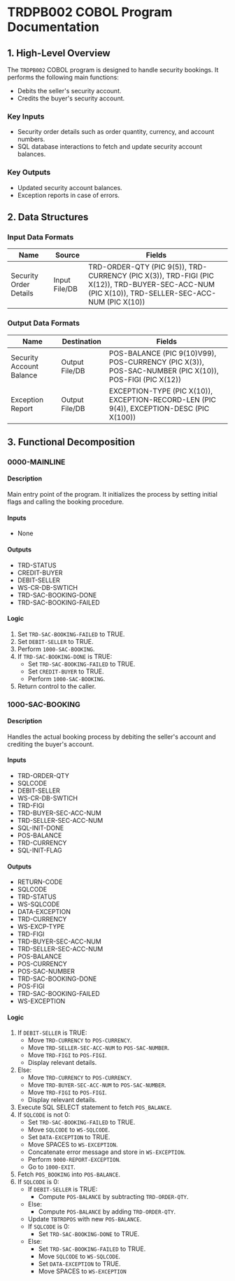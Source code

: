 # TRDPB002 COBOL Program Documentation

## 1. High-Level Overview
The `TRDPB002` COBOL program is designed to handle security bookings. It performs the following main functions:
- Debits the seller's security account.
- Credits the buyer's security account.

### Key Inputs
- Security order details such as order quantity, currency, and account numbers.
- SQL database interactions to fetch and update security account balances.

### Key Outputs
- Updated security account balances.
- Exception reports in case of errors.

## 2. Data Structures

### Input Data Formats

| Name                  | Source        | Fields                                                                 |
|-----------------------|---------------|------------------------------------------------------------------------|
| Security Order Details| Input File/DB | TRD-ORDER-QTY (PIC 9(5)), TRD-CURRENCY (PIC X(3)), TRD-FIGI (PIC X(12)), TRD-BUYER-SEC-ACC-NUM (PIC X(10)), TRD-SELLER-SEC-ACC-NUM (PIC X(10)) |

### Output Data Formats

| Name                  | Destination   | Fields                                                                 |
|-----------------------|---------------|------------------------------------------------------------------------|
| Security Account Balance | Output File/DB | POS-BALANCE (PIC 9(10)V99), POS-CURRENCY (PIC X(3)), POS-SAC-NUMBER (PIC X(10)), POS-FIGI (PIC X(12)) |
| Exception Report      | Output File/DB | EXCEPTION-TYPE (PIC X(10)), EXCEPTION-RECORD-LEN (PIC 9(4)), EXCEPTION-DESC (PIC X(100)) |

## 3. Functional Decomposition

### 0000-MAINLINE
#### Description
Main entry point of the program. It initializes the process by setting initial flags and calling the booking procedure.

#### Inputs
- None

#### Outputs
- TRD-STATUS
- CREDIT-BUYER
- DEBIT-SELLER
- WS-CR-DB-SWTICH
- TRD-SAC-BOOKING-DONE
- TRD-SAC-BOOKING-FAILED

#### Logic
1. Set `TRD-SAC-BOOKING-FAILED` to TRUE.
2. Set `DEBIT-SELLER` to TRUE.
3. Perform `1000-SAC-BOOKING`.
4. If `TRD-SAC-BOOKING-DONE` is TRUE:
   - Set `TRD-SAC-BOOKING-FAILED` to TRUE.
   - Set `CREDIT-BUYER` to TRUE.
   - Perform `1000-SAC-BOOKING`.
5. Return control to the caller.

### 1000-SAC-BOOKING
#### Description
Handles the actual booking process by debiting the seller's account and crediting the buyer's account.

#### Inputs
- TRD-ORDER-QTY
- SQLCODE
- DEBIT-SELLER
- WS-CR-DB-SWTICH
- TRD-FIGI
- TRD-BUYER-SEC-ACC-NUM
- TRD-SELLER-SEC-ACC-NUM
- SQL-INIT-DONE
- POS-BALANCE
- TRD-CURRENCY
- SQL-INIT-FLAG

#### Outputs
- RETURN-CODE
- SQLCODE
- TRD-STATUS
- WS-SQLCODE
- DATA-EXCEPTION
- TRD-CURRENCY
- WS-EXCP-TYPE
- TRD-FIGI
- TRD-BUYER-SEC-ACC-NUM
- TRD-SELLER-SEC-ACC-NUM
- POS-BALANCE
- POS-CURRENCY
- POS-SAC-NUMBER
- TRD-SAC-BOOKING-DONE
- POS-FIGI
- TRD-SAC-BOOKING-FAILED
- WS-EXCEPTION

#### Logic
1. If `DEBIT-SELLER` is TRUE:
   - Move `TRD-CURRENCY` to `POS-CURRENCY`.
   - Move `TRD-SELLER-SEC-ACC-NUM` to `POS-SAC-NUMBER`.
   - Move `TRD-FIGI` to `POS-FIGI`.
   - Display relevant details.
2. Else:
   - Move `TRD-CURRENCY` to `POS-CURRENCY`.
   - Move `TRD-BUYER-SEC-ACC-NUM` to `POS-SAC-NUMBER`.
   - Move `TRD-FIGI` to `POS-FIGI`.
   - Display relevant details.
3. Execute SQL SELECT statement to fetch `POS_BALANCE`.
4. If `SQLCODE` is not 0:
   - Set `TRD-SAC-BOOKING-FAILED` to TRUE.
   - Move `SQLCODE` to `WS-SQLCODE`.
   - Set `DATA-EXCEPTION` to TRUE.
   - Move SPACES to `WS-EXCEPTION`.
   - Concatenate error message and store in `WS-EXCEPTION`.
   - Perform `9000-REPORT-EXCEPTION`.
   - Go to `1000-EXIT`.
5. Fetch `POS_BOOKING` into `POS-BALANCE`.
6. If `SQLCODE` is 0:
   - If `DEBIT-SELLER` is TRUE:
     - Compute `POS-BALANCE` by subtracting `TRD-ORDER-QTY`.
   - Else:
     - Compute `POS-BALANCE` by adding `TRD-ORDER-QTY`.
   - Update `TBTRDPOS` with new `POS-BALANCE`.
   - If `SQLCODE` is 0:
     - Set `TRD-SAC-BOOKING-DONE` to TRUE.
   - Else:
     - Set `TRD-SAC-BOOKING-FAILED` to TRUE.
     - Move `SQLCODE` to `WS-SQLCODE`.
     - Set `DATA-EXCEPTION` to TRUE.
     - Move SPACES to `WS-EXCEPTION`